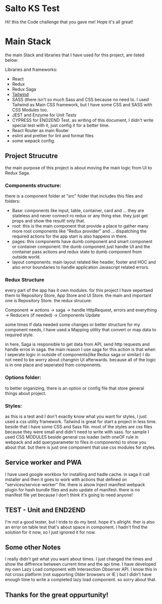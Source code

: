 # Salto KS Test

Hi! this the Code challenge that you gave me! Hope it's all great!

# Main Stack

the main Stack and libraries that I have used for this project, are listed below:

Libraries and frameworks:

-  React
-  Redux
-  Redux Saga
-  [Tailwind](https://tailwindcss.com/)
-  SASS (there isn't so much Sass and CSS because no need to. I used Tailwind as Main CSS framework, but I have some CSS and SASS with CSS Modules too.
-  JEST and Enzyme for Unit Tests
-  CYPRESS for END2END Test. as writing of this document, I didn't write special test with it, just config it for a better time.
-  React Router as main Router
-  eslint and prettier for lint and format files
-  some wepack config.

## Project Strucutre

the main purpose of this project is about moving the main logic from UI to Redux Saga.

### Components structure:

there is a component folder at "src" folder that includes this files and folders:

-  Base: components like input, table, container, card and ... they are stateless and never connect ro redux or any thing else. they just get props and show the result! only that.
-  root: this is the main component that provide a place to gather many more root components like "Redux provider" and ... dispatching the required actions for the app start is also happens in there.
-  pages: this components have dumb component and smart component or container component. the dumb component just handle UI and the container pass actions and redux state to dumb component from outside world.
-  layout components: main layout related like header, footer and HOC and also error boundaries to handle application Javascript related errors.

### Redux Structure

every part of the app has it own modules. for this project I have sepertaed them to Repository Store, App Store and UI Store. the main and important one is Repository Store.
the redux strucure:

Component => actions -> saga -> handle HttpRequest, errors and everything -> Reducers (if needed) -> Components Update

some times if data needed some changes or better structure for my component needs, I have used a Mapping utility that convert or map data to required style.

in here, Saga is responsible to get data from API, send http requests and handle erros in saga. the main reason I use saga for this action is that when I seperate logic in outside of components(like Redux saga or similar) I do not need to be worry about changnin UI afterwards. because all of the logic is in one place and seperated from components.

### Options folder:

to better organizing, there is an option or config file that store general things about project.

### Styles:

as this is a test and I don't exactly know what you want for styles, I just used a css utility framework. Tailwind is great for start a project in less time. beside that I have some CSS and Sass file. most of the styles are css files because they were small and didn't need to write with sass. for sample I used CSS MODULES beside general css loader (with oneOF rule in webpack and add queryparameter to files in components) to show you about that. but there is just one component that use css modules for styles.

## Service worker and PWA

I have used google workbox for installing and hadle cache. in saga it call installer and then it goes to work with actions that defined on "services/service-worker" file. there is alsow Inject manifest webpack plugin for hash bundle files and auto update of manifest. there is no manifest file yet because I don't think it's going to need anyone!

## TEST - Unit and END2END

I'm not a good tester, but I tride to do my best. hope it's allright. ther is also an error on table test that's about space in component. I hadn't find the solution for it now, so I just ignored it for now.

## Some other Notes

I really didn't get what you want about times. I just changed the times and show the diffrence between current time and the api time.
I have developed my own Lazy Load component with Intersection Observer API. I know this in not cross platform (not supporting Older browsers or IE ) but I didn't have enough time to write a completed lazy load component. so sorry about that.

## Thanks for the great oppurtunity!
